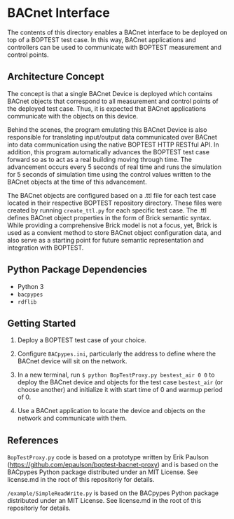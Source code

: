 # BACnet Interface

The contents of this directory enables a BACnet interface to be deployed on top of a BOPTEST test case.
In this way, BACnet applications and controllers can be used to communicate with BOPTEST measurement and control points.

## Architecture Concept

The concept is that a single BACnet Device is deployed which contains BACnet objects that correspond to all measurement and control points of the deployed test case.
Thus, it is expected that BACnet applications communicate with the objects on this device.

Behind the scenes, the program emulating this BACnet Device is also responsible for translating input/output data communicated over BACnet into data communication using the native BOPTEST HTTP RESTful API.  In addition, this program automatically advances the BOPTEST test case forward so as to act as a real building moving through time.  The advancement occurs every 5 seconds of real time and runs the simulation for 5 seconds of simulation time using the control values written to the BACnet objects at the time of this advancement.

The BACnet objects are configured based on a .ttl file for each test case located in their respective BOPTEST repository directory.  These files were created by running ``create_ttl.py`` for each specific test case.  The .ttl defines BACnet object properties in the form of Brick semantic syntax.  While providing a comprehensive Brick model is not a focus, yet, Brick is used as a convient method to store BACnet object configuration data, and also serve as a starting point for future semantic representation and integration with BOPTEST.

## Python Package Dependencies

- Python 3
- ``bacpypes``
- ``rdflib``

## Getting Started

1. Deploy a BOPTEST test case of your choice.

2. Configure ``BACpypes.ini``, particularly the address to define where the BACnet device will sit on the network.

3. In a new terminal, run ``$ python BopTestProxy.py bestest_air 0 0`` to deploy the BACnet device and objects for the test case ``bestest_air`` (or choose another) and initialize it with start time of 0 and warmup period of 0.

4. Use a BACnet application to locate the device and objects on the network and communicate with them.

## References

``BopTestProxy.py`` code is based on a prototype written by Erik Paulson (https://github.com/epaulson/boptest-bacnet-proxy)
and is based on the BACpypes Python package distributed under an
MIT License.  See license.md in the root of this repositoriy for details.

``/example/SimpleReadWrite.py`` is based on the BACpypes Python package distributed under an
MIT License.  See license.md in the root of this repositoriy for details.
